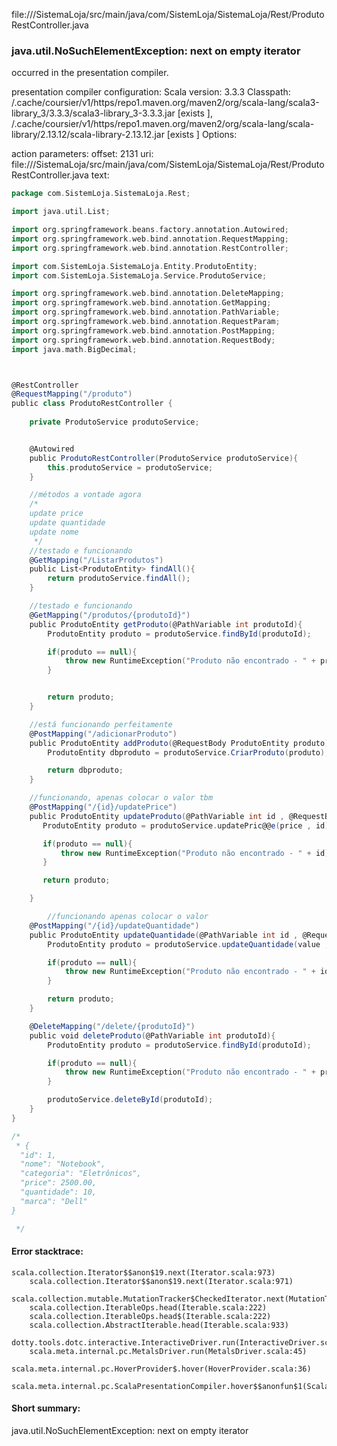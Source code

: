 file://<WORKSPACE>/SistemaLoja/src/main/java/com/SistemLoja/SistemaLoja/Rest/ProdutoRestController.java
### java.util.NoSuchElementException: next on empty iterator

occurred in the presentation compiler.

presentation compiler configuration:
Scala version: 3.3.3
Classpath:
<HOME>/.cache/coursier/v1/https/repo1.maven.org/maven2/org/scala-lang/scala3-library_3/3.3.3/scala3-library_3-3.3.3.jar [exists ], <HOME>/.cache/coursier/v1/https/repo1.maven.org/maven2/org/scala-lang/scala-library/2.13.12/scala-library-2.13.12.jar [exists ]
Options:



action parameters:
offset: 2131
uri: file://<WORKSPACE>/SistemaLoja/src/main/java/com/SistemLoja/SistemaLoja/Rest/ProdutoRestController.java
text:
```scala
package com.SistemLoja.SistemaLoja.Rest;

import java.util.List;

import org.springframework.beans.factory.annotation.Autowired;
import org.springframework.web.bind.annotation.RequestMapping;
import org.springframework.web.bind.annotation.RestController;

import com.SistemLoja.SistemaLoja.Entity.ProdutoEntity;
import com.SistemLoja.SistemaLoja.Service.ProdutoService;

import org.springframework.web.bind.annotation.DeleteMapping;
import org.springframework.web.bind.annotation.GetMapping;
import org.springframework.web.bind.annotation.PathVariable;
import org.springframework.web.bind.annotation.RequestParam;
import org.springframework.web.bind.annotation.PostMapping;
import org.springframework.web.bind.annotation.RequestBody;
import java.math.BigDecimal;



@RestController
@RequestMapping("/produto")
public class ProdutoRestController {
    
    private ProdutoService produtoService;


    @Autowired
    public ProdutoRestController(ProdutoService produtoService){
        this.produtoService = produtoService;
    }

    //métodos a vontade agora 
    /*
    update price
    update quantidade
    update nome
     */
    //testado e funcionando
    @GetMapping("/ListarProdutos")
    public List<ProdutoEntity> findAll(){
        return produtoService.findAll();
    } 

    //testado e funcionando 
    @GetMapping("/produtos/{produtoId}")
    public ProdutoEntity getProduto(@PathVariable int produtoId){
        ProdutoEntity produto = produtoService.findById(produtoId);

        if(produto == null){
            throw new RuntimeException("Produto não encontrado - " + produtoId);
        }


        return produto;
    }

    //está funcionando perfeitamente
    @PostMapping("/adicionarProduto")
    public ProdutoEntity addProduto(@RequestBody ProdutoEntity produto){
        ProdutoEntity dbproduto = produtoService.CriarProduto(produto);

        return dbproduto;
    }

    //funcionando, apenas colocar o valor tbm
    @PostMapping("/{id}/updatePrice")
    public ProdutoEntity updateProduto(@PathVariable int id , @RequestBody BigDecimal price){
       ProdutoEntity produto = produtoService.updatePric@@e(price , id);

       if(produto == null){
           throw new RuntimeException("Produto não encontrado - " + id);
       }

       return produto;

    }

        //funcionando apenas colocar o valor 
    @PostMapping("/{id}/updateQuantidade")
    public ProdutoEntity updateQuantidade(@PathVariable int id , @RequestBody int value){
        ProdutoEntity produto = produtoService.updateQuantidade(value , id);

        if(produto == null){
            throw new RuntimeException("Produto não encontrado - " + id);
        }

        return produto;
    }

    @DeleteMapping("/delete/{produtoId}")
    public void deleteProduto(@PathVariable int produtoId){
        ProdutoEntity produto = produtoService.findById(produtoId);

        if(produto == null){
            throw new RuntimeException("Produto não encontrado - " + produtoId);
        }

        produtoService.deleteById(produtoId);
    }
}

/*
 * {
  "id": 1,
  "nome": "Notebook",
  "categoria": "Eletrônicos",
  "price": 2500.00,
  "quantidade": 10,
  "marca": "Dell"
}

 */
```



#### Error stacktrace:

```
scala.collection.Iterator$$anon$19.next(Iterator.scala:973)
	scala.collection.Iterator$$anon$19.next(Iterator.scala:971)
	scala.collection.mutable.MutationTracker$CheckedIterator.next(MutationTracker.scala:76)
	scala.collection.IterableOps.head(Iterable.scala:222)
	scala.collection.IterableOps.head$(Iterable.scala:222)
	scala.collection.AbstractIterable.head(Iterable.scala:933)
	dotty.tools.dotc.interactive.InteractiveDriver.run(InteractiveDriver.scala:168)
	scala.meta.internal.pc.MetalsDriver.run(MetalsDriver.scala:45)
	scala.meta.internal.pc.HoverProvider$.hover(HoverProvider.scala:36)
	scala.meta.internal.pc.ScalaPresentationCompiler.hover$$anonfun$1(ScalaPresentationCompiler.scala:389)
```
#### Short summary: 

java.util.NoSuchElementException: next on empty iterator